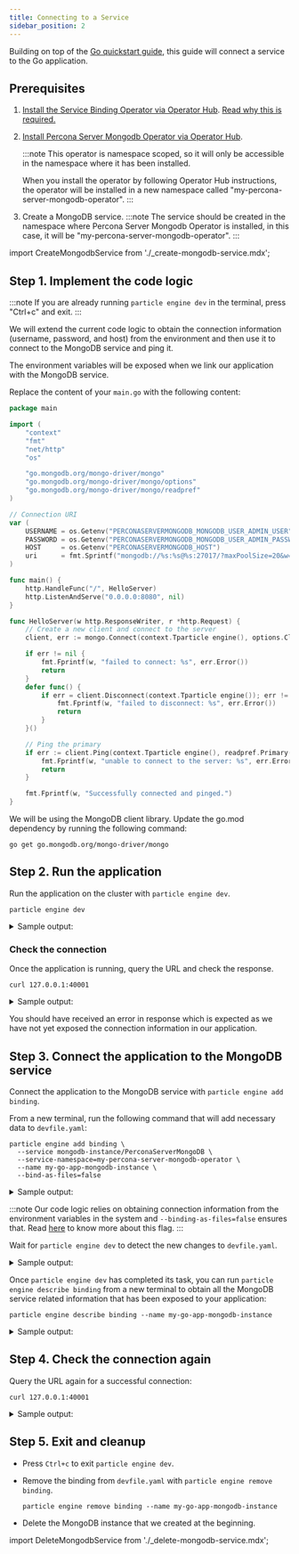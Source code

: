 ```yaml
---
title: Connecting to a Service
sidebar_position: 2
---
```


Building on top of the [Go quickstart guide](../quickstart/go.md), this guide will connect a service to the Go application.

## Prerequisites
1. [Install the Service Binding Operator via Operator Hub](https://operatorhub.io/operator/service-binding-operator). [Read why this is required.](../../command-reference/add-binding.md#description)

2. [Install Percona Server Mongodb Operator via Operator Hub](https://operatorhub.io/operator/percona-server-mongodb-operator).

    :::note
    This operator is namespace scoped, so it will only be accessible in the namespace where it has been installed.

    When you install the operator by following Operator Hub instructions, the operator will be installed in a new namespace called "my-percona-server-mongodb-operator".
    :::

3. Create a MongoDB service.
:::note
The service should be created in the namespace where Percona Server Mongodb Operator is installed, in this case, it will be "my-percona-server-mongodb-operator".
:::

import CreateMongodbService from './_create-mongodb-service.mdx';

<CreateMongodbService/>

## Step 1. Implement the code logic
:::note
If you are already running `particle engine dev` in the terminal, press "Ctrl+c" and exit.
:::

We will extend the current code logic to obtain the connection information (username, password, and host) from the environment and then use it to connect to the MongoDB service and ping it.

The environment variables will be exposed when we link our application with the MongoDB service.

Replace the content of your `main.go` with the following content:
```go
package main

import (
	"context"
	"fmt"
	"net/http"
	"os"

	"go.mongodb.org/mongo-driver/mongo"
	"go.mongodb.org/mongo-driver/mongo/options"
	"go.mongodb.org/mongo-driver/mongo/readpref"
)

// Connection URI
var (
	USERNAME = os.Getenv("PERCONASERVERMONGODB_MONGODB_USER_ADMIN_USER")
	PASSWORD = os.Getenv("PERCONASERVERMONGODB_MONGODB_USER_ADMIN_PASSWORD")
	HOST     = os.Getenv("PERCONASERVERMONGODB_HOST")
	uri      = fmt.Sprintf("mongodb://%s:%s@%s:27017/?maxPoolSize=20&w=majority", USERNAME, PASSWORD, HOST)
)

func main() {
	http.HandleFunc("/", HelloServer)
	http.ListenAndServe("0.0.0.0:8080", nil)
}

func HelloServer(w http.ResponseWriter, r *http.Request) {
	// Create a new client and connect to the server
	client, err := mongo.Connect(context.Tparticle engine(), options.Client().ApplyURI(uri))

	if err != nil {
		fmt.Fprintf(w, "failed to connect: %s", err.Error())
		return
	}
	defer func() {
		if err = client.Disconnect(context.Tparticle engine()); err != nil {
			fmt.Fprintf(w, "failed to disconnect: %s", err.Error())
			return
		}
	}()

	// Ping the primary
	if err := client.Ping(context.Tparticle engine(), readpref.Primary()); err != nil {
		fmt.Fprintf(w, "unable to connect to the server: %s", err.Error())
		return
	}

	fmt.Fprintf(w, "Successfully connected and pinged.")
}
```
We will be using the MongoDB client library. Update the go.mod dependency by running the following command: 
```shell
go get go.mongodb.org/mongo-driver/mongo
```

## Step 2. Run the application
Run the application on the cluster with `particle engine dev`.
```shell
particle engine dev
```
<details>
<summary>Sample output:</summary>

```shell
$ particle engine dev
  __
 /  \__     Developing using the my-go-app Devfile
 \__/  \    Namespace: particle engine-dev
 /  \__/    particle engine version: v3.0.0-rc1
 \__/

↪ Running on the cluster in Dev mode
•  Waiting for Kubernetes resources  ...
⚠  Pod is Pending
✓  Pod is Running
✓  Syncing files into the container [152ms]
✓  Building your application in container on cluster (command: build) [15s]
•  Executing the application (command: run)  ...
-  Forwarding from 127.0.0.1:40001 -> 8080


Watching for changes in the current directory /tmp/go
Press Ctrl+c to exit `particle engine dev` and delete resources from the cluster

Pushing files...


File /tmp/go/.particle engine changed
•  Waiting for Kubernetes resources  ...
✓  Syncing files into the container [1ms]

Watching for changes in the current directory /tmp/go
Press Ctrl+c to exit `particle engine dev` and delete resources from the cluster
```
</details>


### Check the connection

Once the application is running, query the URL and check the response.
```shell
curl 127.0.0.1:40001
```
<details>
<summary>Sample output:</summary>

```shell
$ curl 127.0.0.1:40001
failed to connect: error validating uri: username required if URI contains user info
```
</details>


You should have received an error in response which is expected as we have not yet exposed the connection information in our application.

## Step 3. Connect the application to the MongoDB service
Connect the application to the MongoDB service with `particle engine add binding`.

From a new terminal, run the following command that will add necessary data to `devfile.yaml`:
```shell
particle engine add binding \
  --service mongodb-instance/PerconaServerMongoDB \
  --service-namespace=my-percona-server-mongodb-operator \
  --name my-go-app-mongodb-instance \
  --bind-as-files=false
```

<details>
<summary>Sample output:</summary>

```shell
$ particle engine add binding --service mongodb-instance/PerconaServerMongoDB --service-namespace=my-percona-server-mongodb-operator --name my-go-app-mongodb-instance --bind-as-files=false
 ✓  Successfully added the binding to the devfile.
Run `particle engine dev` to create it on the cluster.
```
</details>


:::note
Our code logic relies on obtaining connection information from the environment variables in the system and `--binding-as-files=false` ensures that. Read [here](../../command-reference/add-binding.md#understanding-bind-as-files) to know more about this flag.
:::

Wait for `particle engine dev` to detect the new changes to `devfile.yaml`. 

<details>
<summary>Sample output:</summary>

```shell
$ particle engine dev
  __
 /  \__     Developing using the my-go-app Devfile
 \__/  \    Namespace: particle engine-dev
 /  \__/    particle engine version: v3.0.0-rc1
 \__/

↪ Running on the cluster in Dev mode
•  Waiting for Kubernetes resources  ...
⚠  Pod is Pending
✓  Pod is Running
✓  Syncing files into the container [152ms]
✓  Building your application in container on cluster (command: build) [15s]
•  Executing the application (command: run)  ...
-  Forwarding from 127.0.0.1:40001 -> 8080


Watching for changes in the current directory /tmp/go
Press Ctrl+c to exit `particle engine dev` and delete resources from the cluster

Pushing files...


File /tmp/go/.particle engine changed
•  Waiting for Kubernetes resources  ...
✓  Syncing files into the container [1ms]

Watching for changes in the current directory /tmp/go
Press Ctrl+c to exit `particle engine dev` and delete resources from the cluster

Pushing files...


File /tmp/go/devfile.yaml changed
•  Waiting for Kubernetes resources  ...
✓  Creating kind ServiceBinding
Error occurred on Push - watch command was unable to push component: some servicebindings are not injected

Updating Component...

•  Waiting for Kubernetes resources  ...
Error occurred on Push - watch command was unable to push component: some servicebindings are not injected

⚠  Pod is Terminating
•  Waiting for Kubernetes resources  ...
✗  Finished executing the application (command: run) [1m]
⚠  No pod exists
⚠  Pod is Pending
✓  Pod is Running
✓  Syncing files into the container [170ms]
✓  Building your application in container on cluster (command: build) [192ms]
•  Executing the application (command: run)  ...
-  Forwarding from 127.0.0.1:40001 -> 8080


Watching for changes in the current directory /tmp/go
Press Ctrl+c to exit `particle engine dev` and delete resources from the cluster

Pushing files...


File /tmp/go/devfile.yaml changed

File /tmp/go/.particle engine/devstate.json changed
•  Waiting for Kubernetes resources  ...
✓  Syncing files into the container [1ms]

Watching for changes in the current directory /tmp/go
Press Ctrl+c to exit `particle engine dev` and delete resources from the cluster


```
</details>

Once `particle engine dev` has completed its task, you can run `particle engine describe binding` from a new terminal to obtain all the MongoDB service related information that has been exposed to your application:
```shell
particle engine describe binding --name my-go-app-mongodb-instance
```
<details>
<summary>Sample output:</summary>

```shell
$ particle engine describe binding --name my-go-app-mongodb-instance
Service Binding Name: my-go-app-mongodb-instance
Services:
 •  mongodb-instance (PerconaServerMongoDB.psmdb.percona.com) (namespace: my-percona-server-mongodb-operator)
Bind as files: false
Detect binding resources: true
Available binding information:
 •  PERCONASERVERMONGODB_MONGODB-KEY
 •  PERCONASERVERMONGODB_MONGODB_CLUSTER_MONITOR_USER
 •  PERCONASERVERMONGODB_USERNAME
 •  PERCONASERVERMONGODB_CLUSTERIP
 •  PERCONASERVERMONGODB_MONGODB_CLUSTER_MONITOR_PASSWORD
 •  PERCONASERVERMONGODB_MONGODB_USER_ADMIN_USER
 •  PERCONASERVERMONGODB_PASSWORD
 •  PERCONASERVERMONGODB_HOST
 •  PERCONASERVERMONGODB_MONGODB_USER_ADMIN_PASSWORD
 •  PERCONASERVERMONGODB_PROVIDER
 •  PERCONASERVERMONGODB_TYPE
 •  PERCONASERVERMONGODB_MONGODB_BACKUP_PASSWORD
 •  PERCONASERVERMONGODB_MONGODB_BACKUP_USER
 •  PERCONASERVERMONGODB_MONGODB_CLUSTER_ADMIN_PASSWORD
 •  PERCONASERVERMONGODB_MONGODB_CLUSTER_ADMIN_USER

```
</details>

## Step 4. Check the connection again
Query the URL again for a successful connection: 
```shell
curl 127.0.0.1:40001
```

<details>
<summary>Sample output:</summary>

```shell
$ curl 127.0.0.1:40001
Successfully connected and pinged.
```
</details>


## Step 5. Exit and cleanup
* Press `Ctrl+c` to exit `particle engine dev`.

* Remove the binding from `devfile.yaml` with `particle engine remove binding`.
    ```shell
    particle engine remove binding --name my-go-app-mongodb-instance
    ```

* Delete the MongoDB instance that we created at the beginning.

import DeleteMongodbService from './_delete-mongodb-service.mdx';

<DeleteMongodbService/>
